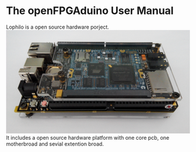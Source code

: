 # The openFPGAduino User Manual

Lophilo is a open source hardware porject.
![](main.jpg)
It includes a open source hardware platform with one core pcb, one motherbroad and sevial extention broad.
